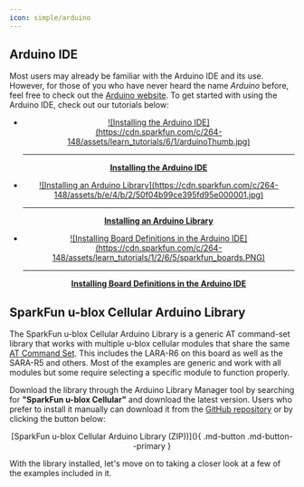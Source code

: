 ```yaml
---
icon: simple/arduino
---
```




## Arduino IDE

Most users may already be familiar with the Arduino IDE and its use. However, for those of you who have never heard the name *Arduino* before, feel free to check out the [Arduino website](https://www.arduino.cc/en/Guide/HomePage). To get started with using the Arduino IDE, check out our tutorials below:


<div class="grid cards" markdown align="center">

-   <a href="https://learn.sparkfun.com/tutorials/61">
	<figure markdown>
	![Installing the Arduino IDE](https://cdn.sparkfun.com/c/264-148/assets/learn_tutorials/6/1/arduinoThumb.jpg)
	</figure>

    ---
        
    **Installing the Arduino IDE**</a>

-   <a href="https://learn.sparkfun.com/tutorials/15">
    ![Installing an Arduino Library](https://cdn.sparkfun.com/c/264-148/assets/b/e/4/b/2/50f04b99ce395fd95e000001.jpg)
	</figure>
    
    ---
    
    **Installing an Arduino Library**</a>

-   <a href="https://learn.sparkfun.com/tutorials/1265">
    <figure markdown>
	![Installing Board Definitions in the Arduino IDE](https://cdn.sparkfun.com/c/264-148/assets/learn_tutorials/1/2/6/5/sparkfun_boards.PNG)
	</figure>
    
    ---
    
    **Installing Board Definitions in the Arduino IDE**</a>

</div>

## SparkFun u-blox Cellular Arduino Library

The SparkFun u-blox Cellular Arduino Library is a generic AT command-set library that works with multiple u-blox cellular modules that share the same [AT Command Set](). This includes the LARA-R6 on this board as well as the SARA-R5 and others. Most of the examples are generic and work with all modules but some require selecting a specific module to function properly.

Download the library through the Arduino Library Manager tool by searching for <b>"SparkFun u-blox Cellular"</b> and download the latest version. Users who prefer to install it manually can download it from the [GitHub repository]() or by clicking the button below:

<center>
[SparkFun u-blox Cellular Arduino Library (ZIP))](){ .md-button .md-button--primary }    
</center>

With the library installed, let's move on to taking a closer look at a few of the examples included in it.